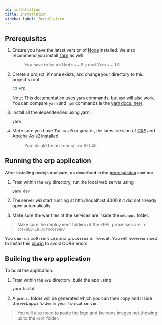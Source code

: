 ```yaml
---
id: installation
title: Installation
sidebar_label: Installation
---
```


## Prerequisites

1. Ensure you have the latest version of [Node](https://nodejs.org/en/download/) installed. We also recommend you install [Yarn](https://yarnpkg.com/en/docs/install) as well.

   > You have to be on Node >= 8.x and Yarn >= 1.5.

1. Create a project, if none exists, and change your directory to this project's root.

   ```bash
   cd erp
   ```

   Note: This documentation uses `yarn` commands, but `npm` will also work. You can compare `yarn` and `npm` commands in the [yarn docs, here](https://yarnpkg.com/en/docs/migrating-from-npm#toc-cli-commands-comparison).

1. Install all the dependencies using yarn.

   ```bash
   yarn
   ```

1. Make sure you have Tomcat 6 or greater, the latest version of [ODE](https://ode.apache.org/getting-ode.html) and [Apache Axis2](http://axis.apache.org/axis2/java/core/download.html) installed.
   > You should be on Tomcat >= 6.0.45.

## Running the erp application

After installing nodejs and yarn, as
described in the [prerequisites](#prerequisites) section:

1.  From within the `erp` directory, run the local web server using

    ```bash
    yarn dev
    ```

1.  The server will start running at http://localhost:4000 if it did not already open
    automatically.
1.  Make sure the war files of the services are inside the `webapps` folder.

> Make sure the deployment folders of the BPEL processes are in `ode/WEB-INF/processes/`

You can run both services and processes in Tomcat. You will however need to install this [plugin](https://chrome.google.com/webstore/detail/allow-control-allow-origi/nlfbmbojpeacfghkpbjhddihlkkiljbi) to avoid CORS errors.

## Building the erp application

To build the application:

1.  From within the `erp` directory, build the app using

    ```bash
    yarn build
    ```

1.  A `public` folder will be generated which you can then copy and inside the webapps folder in your Tomcat server.

> You will also need to paste the logo and favicons images not showing up to the `ROOT` folder.
